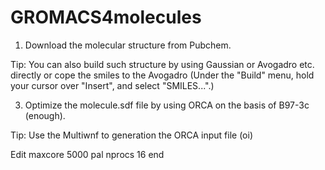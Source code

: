 # GROMACS4molecules
1. Download the molecular structure from Pubchem.

Tip: You can also build such structure by using Gaussian or Avogadro etc. directly or cope the smiles to the Avogadro (Under the "Build" menu, hold your cursor over "Insert", and select "SMILES...".)

3. Optimize the molecule.sdf file by using ORCA on the basis of B97-3c (enough).

Tip: Use the Multiwnf to generation the ORCA input file (oi)

Edit maxcore 5000 pal nprocs 16 end
